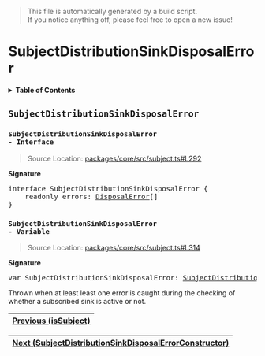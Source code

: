 > This file is automatically generated by a build script.<br>If you notice anything off, please feel free to open a new issue!

# SubjectDistributionSinkDisposalError

<details><summary><b>Table of Contents</b></summary>

1. [<code>SubjectDistributionSinkDisposalError</code>](#SubjectDistributionSinkDisposalError) - [<code>Interface</code>](#SubjectDistributionSinkDisposalError-Interface), [<code>Variable</code>](#SubjectDistributionSinkDisposalError-Variable)</details>

## <a name="SubjectDistributionSinkDisposalError"></a><code>SubjectDistributionSinkDisposalError</code>

### <a name="SubjectDistributionSinkDisposalError-Interface"></a><code>SubjectDistributionSinkDisposalError - Interface</code>

> Source Location: [packages\/core\/src\/subject.ts#L292](..\/..\/packages\/core\/src\/subject.ts#L292)

<b>Signature</b>

<pre>interface SubjectDistributionSinkDisposalError {<br>    readonly errors: <a href="../01-api-disposable/02-DisposalError.md#DisposalError-Interface">DisposalError</a>[]<br>}</pre>

### <a name="SubjectDistributionSinkDisposalError-Variable"></a><code>SubjectDistributionSinkDisposalError - Variable</code>

> Source Location: [packages\/core\/src\/subject.ts#L314](..\/..\/packages\/core\/src\/subject.ts#L314)

<b>Signature</b>

<pre>var SubjectDistributionSinkDisposalError: <a href="03-SubjectDistributionSinkDisposalErrorConstructor.md#SubjectDistributionSinkDisposalErrorConstructor">SubjectDistributionSinkDisposalErrorConstructor</a></pre>

Thrown when at least least one error is caught during the checking of whether a subscribed sink is active or not.<br>

| [Previous \(isSubject\)](01-isSubject.md#readme) |
| --- |

<div align="right">

| [Next \(SubjectDistributionSinkDisposalErrorConstructor\)](03-SubjectDistributionSinkDisposalErrorConstructor.md#readme) |
| --- |
</div>
